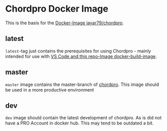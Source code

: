 # Chordpro Docker Image
This is the basis for the [Docker-Image jayar79/chordpro](https://hub.docker.com/repository/docker/jayar79/chordpro).

## latest

`latest`-tag just contains the prerequisites for using Chordpro - mainly intended for use with [VS Code and this repo-Image docker-build-image](https://github.com/JoeRu/chordpro_dev_env).

## master

`master` image contains the master-branch of [chordpro](https://github.com/ChordPro/chordpro).
This image should be used in a more productive environment

## dev

`dev` image should contain the latest development of chordpro. As is did not have a PRO Account in docker hub. This may tend to be outdated a bit.
